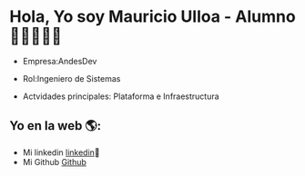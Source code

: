 # Hola, Yo soy Mauricio Ulloa - Alumno  👋👨‍💻👩‍💻

- Empresa:AndesDev

- Rol:Ingeniero de Sistemas

- Actvidades principales: Plataforma e Infraestructura

## Yo en la web 🌎:
- Mi linkedin <a href="https://www.linkedin.com/in/mauricioulloaarias/">linkedin</a>💼
- Mi Github <a href="https://github.com/Malinkrop">Github</a>